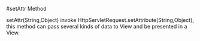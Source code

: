 #setAttr Method

setAttr(String,Object) invoke HttpServletRequest.setAttribute(String,Object), this method can pass several kinds of data to View and be presented in a View.

